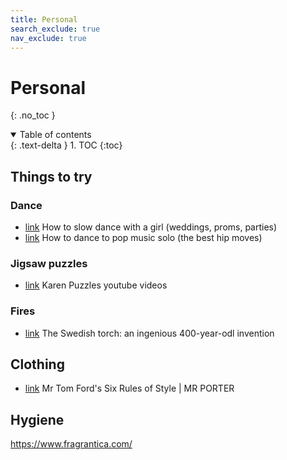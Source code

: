 ```yaml
---
title: Personal
search_exclude: true
nav_exclude: true
---
```


<!-- prettier-ignore-start -->
# Personal
{: .no_toc }

<details open markdown="block">
  <summary>
    Table of contents
  </summary>
  {: .text-delta }
1. TOC
{:toc}
</details>

<!-- prettier-ignore-end -->

## Things to try

### Dance

-   [link](https://youtu.be/S1qp7r99DcE) How to slow dance with a girl (weddings, proms, parties)
-   [link](https://www.youtube.com/watch?v=w60K81K_Idk) How to dance to pop music solo (the best hip moves)

### Jigsaw puzzles

-   [link](https://www.youtube.com/watch?v=0KRToCPAACI) Karen Puzzles youtube videos

### Fires

-   [link](https://www.youtube.com/watch?v=kqTxWiW8x9o) The Swedish torch: an ingenious 400-year-odl invention

## Clothing

-   [link](https://www.youtube.com/watch?v=ghgW1PLXrc8) Mr Tom Ford's Six Rules of Style | MR PORTER

## Hygiene

https://www.fragrantica.com/
